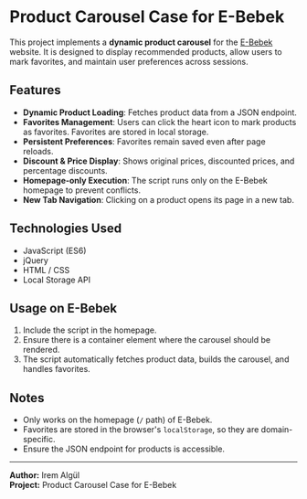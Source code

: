 # Product Carousel Case for E-Bebek

This project implements a **dynamic product carousel** for the [E-Bebek](https://www.e-bebek.com/) website. It is designed to display recommended products, allow users to mark favorites, and maintain user preferences across sessions.

## Features

- **Dynamic Product Loading**: Fetches product data from a JSON endpoint.
- **Favorites Management**: Users can click the heart icon to mark products as favorites. Favorites are stored in local storage.
- **Persistent Preferences**: Favorites remain saved even after page reloads.
- **Discount & Price Display**: Shows original prices, discounted prices, and percentage discounts.
- **Homepage-only Execution**: The script runs only on the E-Bebek homepage to prevent conflicts.
- **New Tab Navigation**: Clicking on a product opens its page in a new tab.

## Technologies Used

- JavaScript (ES6)
- jQuery
- HTML / CSS
- Local Storage API

## Usage on E-Bebek

1. Include the script in the homepage.
2. Ensure there is a container element where the carousel should be rendered.
3. The script automatically fetches product data, builds the carousel, and handles favorites.

## Notes

- Only works on the homepage (`/` path) of E-Bebek.
- Favorites are stored in the browser's `localStorage`, so they are domain-specific.
- Ensure the JSON endpoint for products is accessible.

---

**Author:** Irem Algül  
**Project:** Product Carousel Case for E-Bebek

